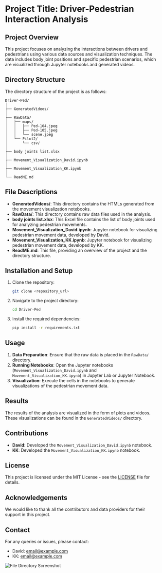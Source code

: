 # Project Title: Driver-Pedestrian Interaction Analysis

## Project Overview

This project focuses on analyzing the interactions between drivers and pedestrians using various data sources and visualization techniques. The data includes body joint positions and specific pedestrian scenarios, which are visualized through Jupyter notebooks and generated videos.

## Directory Structure

The directory structure of the project is as follows:

```
Driver-Ped/
│
├── GeneratedVideos/
│
├── RawData/
│   ├── maps/
│   │   ├── Ped-104.jpeg
│   │   ├── Ped-105.jpeg
│   │   └── scene.jpeg
│   └── Pilot2/
│       └── csv/
│
├── body joints list.xlsx
│
├── Movement_Visualization_David.ipynb
│
├── Movement_Visualization_KK.ipynb
│
└── ReadME.md
```

## File Descriptions

- **GeneratedVideos/**: This directory contains the HTMLs generated from the movement visualization notebooks.
- **RawData/**: This directory contains raw data files used in the analysis.
- **body joints list.xlsx**: This Excel file contains the list of body joints used for analyzing pedestrian movements.
- **Movement_Visualization_David.ipynb**: Jupyter notebook for visualizing pedestrian movement data, developed by David.
- **Movement_Visualization_KK.ipynb**: Jupyter notebook for visualizing pedestrian movement data, developed by KK.
- **ReadME.md**: This file, providing an overview of the project and the directory structure.

## Installation and Setup

1. Clone the repository:

   ```bash
   git clone <repository_url>
   ```

2. Navigate to the project directory:

   ```bash
   cd Driver-Ped
   ```

3. Install the required dependencies:
   ```bash
   pip install -r requirements.txt
   ```

## Usage

1. **Data Preparation**: Ensure that the raw data is placed in the `RawData/` directory.
2. **Running Notebooks**: Open the Jupyter notebooks (`Movement_Visualization_David.ipynb` and `Movement_Visualization_KK.ipynb`) in Jupyter Lab or Jupyter Notebook.
3. **Visualization**: Execute the cells in the notebooks to generate visualizations of the pedestrian movement data.

## Results

The results of the analysis are visualized in the form of plots and videos. These visualizations can be found in the `GeneratedVideos/` directory.

## Contributions

- **David**: Developed the `Movement_Visualization_David.ipynb` notebook.
- **KK**: Developed the `Movement_Visualization_KK.ipynb` notebook.

## License

This project is licensed under the MIT License - see the [LICENSE](LICENSE) file for details.

## Acknowledgements

We would like to thank all the contributors and data providers for their support in this project.

## Contact

For any queries or issues, please contact:

- David: [email@example.com](mailto:email@example.com)
- KK: [email@example.com](mailto:email@example.com)

![File Directory Screenshot](file-kAdUXwXddLQMvSjbjqizLk2k)
